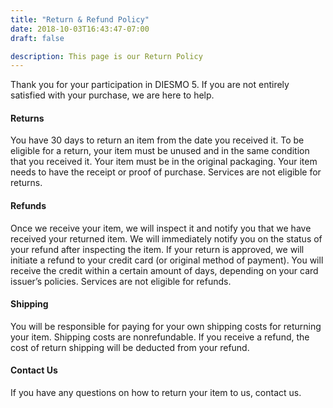 ```yaml
---
title: "Return & Refund Policy"
date: 2018-10-03T16:43:47-07:00
draft: false

description: This page is our Return Policy
---
```


Thank you for your participation in DIESMO 5. If you are not entirely satisfied with your purchase, we are here to help. 

<h4 class="font-weight-bold text-dark pt-3">Returns</h4>
You have 30 days to return an item from the date you received it. To be eligible for a return, your item must be unused and in the same condition that you received it. Your item must be in the original packaging. Your item needs to have the receipt or proof of purchase. Services are not eligible for returns.

<h4 class="font-weight-bold text-dark pt-3">Refunds</h4>
Once we receive your item, we will inspect it and notify you that we have received your returned item. We will immediately notify you on the status of your refund after inspecting the item. If your return is approved, we will initiate a refund to your credit card (or original method of payment). You will receive the credit within a certain amount of days, depending on your card issuer’s policies. Services are not eligible for refunds.

<h4 class="font-weight-bold text-dark pt-3">Shipping</h4>
You will be responsible for paying for your own shipping costs for returning your item. Shipping costs are nonrefundable. If you receive a refund, the cost of return shipping will be deducted from your refund.

<h4 class="font-weight-bold text-dark pt-3">Contact Us</h4>
If you have any questions on how to return your item to us, contact us.